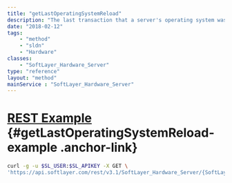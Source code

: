 ```yaml
---
title: "getLastOperatingSystemReload"
description: "The last transaction that a server's operating system was loaded."
date: "2018-02-12"
tags:
    - "method"
    - "sldn"
    - "Hardware"
classes:
    - "SoftLayer_Hardware_Server"
type: "reference"
layout: "method"
mainService : "SoftLayer_Hardware_Server"
---
```


# [REST Example](#getLastOperatingSystemReload-example) <a href="/article/rest/"><i class="fas fa-question"></i></a> {#getLastOperatingSystemReload-example .anchor-link} 
```bash
curl -g -u $SL_USER:$SL_APIKEY -X GET \
'https://api.softlayer.com/rest/v3.1/SoftLayer_Hardware_Server/{SoftLayer_Hardware_ServerID}/getLastOperatingSystemReload'
```
